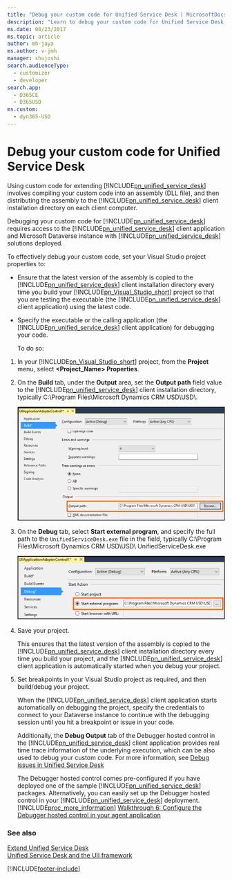 ```yaml
---
title: "Debug your custom code for Unified Service Desk | MicrosoftDocs"
description: "Learn to debug your custom code for Unified Service Desk by setting Visual Studio project properties."
ms.date: 08/23/2017
ms.topic: article
author: mh-jaya
ms.author: v-jmh
manager: shujoshi
search.audienceType: 
  - customizer
  - developer
search.app: 
  - D365CE
  - D365USD
ms.custom: 
  - dyn365-USD
---
```

# Debug your custom code for Unified Service Desk



Using custom code for extending [!INCLUDE[pn_unified_service_desk](../includes/pn-unified-service-desk.md)] involves compiling your custom code into an assembly (DLL file), and then distributing the assembly to the [!INCLUDE[pn_unified_service_desk](../includes/pn-unified-service-desk.md)] client installation directory on each client computer.  
  
Debugging your custom code for [!INCLUDE[pn_unified_service_desk](../includes/pn-unified-service-desk.md)] requires access to the [!INCLUDE[pn_unified_service_desk](../includes/pn-unified-service-desk.md)] client application and Microsoft Dataverse instance with [!INCLUDE[pn_unified_service_desk](../includes/pn-unified-service-desk.md)] solutions deployed.  
  
 To effectively debug your custom code, set your Visual Studio project properties to:  
  
- Ensure that the latest version of the assembly is copied to the [!INCLUDE[pn_unified_service_desk](../includes/pn-unified-service-desk.md)] client installation directory every time you build your [!INCLUDE[pn_Visual_Studio_short](../includes/pn-visual-studio-short.md)] project so that you are testing the executable (the [!INCLUDE[pn_unified_service_desk](../includes/pn-unified-service-desk.md)] client application) using the latest code.  

- Specify the executable or the calling application (the [!INCLUDE[pn_unified_service_desk](../includes/pn-unified-service-desk.md)] client application) for debugging your code.  

  To do so:  

1. In your [!INCLUDE[pn_Visual_Studio_short](../includes/pn-visual-studio-short.md)] project, from the **Project** menu, select **<Project_Name> Properties**.  
  
2. On the **Build** tab, under the **Output** area, set the **Output path** field value to the [!INCLUDE[pn_unified_service_desk](../includes/pn-unified-service-desk.md)] client installation directory, typically C:\Program Files\Microsoft Dynamics CRM USD\USD\\.  
  
   ![Set the output path of the assembly.](../unified-service-desk/media/usd-project-build-tab.png "Set the output path of the assembly")  
  
3. On the **Debug** tab, select **Start external program**, and specify the full path to the `UnifiedServiceDesk.exe` file in the field, typically C:\Program Files\Microsoft Dynamics CRM USD\USD\ UnifiedServiceDesk.exe  
  
   ![Set the external application name.](../unified-service-desk/media/usd-project-debug-tab.png "Set the external application name")  
  
4. Save your project.  
  
    This ensures that the latest version of the assembly is copied to the [!INCLUDE[pn_unified_service_desk](../includes/pn-unified-service-desk.md)] client installation directory every time you build your project, and the [!INCLUDE[pn_unified_service_desk](../includes/pn-unified-service-desk.md)] client application is automatically started when you debug your project.  
  
5. Set breakpoints in your Visual Studio project as required, and then build/debug your project.  
  
    When the [!INCLUDE[pn_unified_service_desk](../includes/pn-unified-service-desk.md)] client application starts automatically on debugging the project, specify the credentials to connect to your Dataverse instance to continue with the debugging session until you hit a breakpoint or issue in your code.  
  
   Additionally, the **Debug Output** tab of the Debugger hosted control in the [!INCLUDE[pn_unified_service_desk](../includes/pn-unified-service-desk.md)] client application provides real time trace information of the underlying execution, which can be also used to debug your custom code. For more information, see [Debug issues in Unified Service Desk](debug-issues-unified-service-desk.md)  
  
   The Debugger hosted control comes pre-configured if you have deployed one of the sample [!INCLUDE[pn_unified_service_desk](../includes/pn-unified-service-desk.md)] packages. Alternatively, you can easily set up the Debugger hosted control in your [!INCLUDE[pn_unified_service_desk](../includes/pn-unified-service-desk.md)] deployment. [!INCLUDE[proc_more_information](../includes/proc-more-information.md)] [Walkthrough 6: Configure the Debugger hosted control in your agent application](../unified-service-desk/walkthrough-configure-debugger-hosted-control-agent-application.md)  
  
### See also

 [Extend Unified Service Desk](../unified-service-desk/extend-unified-service-desk.md)   
 [Unified Service Desk and the UII framework](../unified-service-desk/unified-service-desk-uii-framework.md)


[!INCLUDE[footer-include](../includes/footer-banner.md)]

